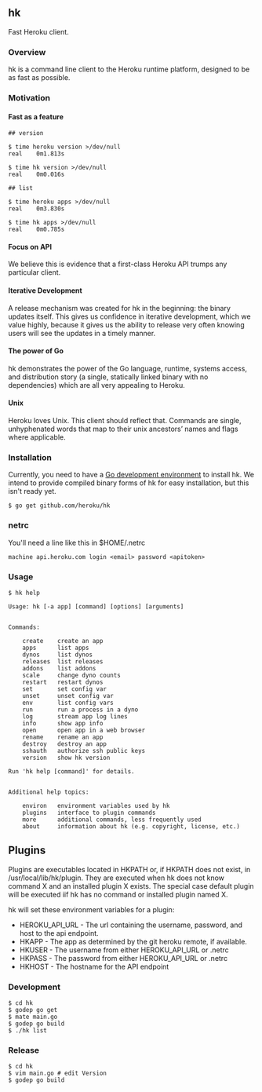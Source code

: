 ## hk

Fast Heroku client.

### Overview

hk is a command line client to the Heroku runtime platform, designed to be as fast as possible.

### Motivation

#### Fast as a feature

```
## version

$ time heroku version >/dev/null
real	0m1.813s

$ time hk version >/dev/null
real	0m0.016s

## list

$ time heroku apps >/dev/null
real	0m3.830s

$ time hk apps >/dev/null
real	0m0.785s
```

#### Focus on API

We believe this is evidence that a first-class Heroku API trumps any particular client.

#### Iterative Development

A release mechanism was created for hk in the beginning: the binary updates
itself. This gives us confidence in iterative development, which we value
highly, because it gives us the ability to release very often knowing users will
see the updates in a timely manner.

#### The power of Go

hk demonstrates the power of the Go language, runtime, systems access, and
distribution story (a single, statically linked binary with no dependencies) which are all very appealing to Heroku.

#### Unix

Heroku loves Unix. This client should reflect that. Commands are single,
unhyphenated words that map to their unix ancestors’ names and flags where
applicable.

### Installation

Currently, you need to have a [Go development environment](http://golang.org/doc/install) to install hk.
We intend to provide compiled binary forms of hk for easy installation,
but this isn't ready yet.

	$ go get github.com/heroku/hk

### netrc

You'll need a line like this in $HOME/.netrc

	machine api.heroku.com login <email> password <apitoken>

### Usage

```
$ hk help

Usage: hk [-a app] [command] [options] [arguments]


Commands:

    create    create an app
    apps      list apps
    dynos     list dynos
    releases  list releases
    addons    list addons
    scale     change dyno counts
    restart   restart dynos
    set       set config var
    unset     unset config var
    env       list config vars
    run       run a process in a dyno
    log       stream app log lines
    info      show app info
    open      open app in a web browser
    rename    rename an app
    destroy   destroy an app
    sshauth   authorize ssh public keys
    version   show hk version

Run 'hk help [command]' for details.


Additional help topics:

    environ   environment variables used by hk
    plugins   interface to plugin commands
    more      additional commands, less frequently used
    about     information about hk (e.g. copyright, license, etc.)
```

## Plugins

Plugins are executables located in HKPATH or, if HKPATH does not exist, in /usr/local/lib/hk/plugin. They are executed when hk does not know command X and an installed plugin X exists. The special case default plugin will be executed iif hk has no command or installed plugin named X.

hk will set these environment variables for a plugin:

* HEROKU_API_URL - The url containing the username, password, and host to the api endpoint.
* HKAPP - The app as determined by the git heroku remote, if available.
* HKUSER - The username from either HEROKU_API_URL or .netrc
* HKPASS - The password from either HEROKU_API_URL or .netrc
* HKHOST - The hostname for the API endpoint

### Development

	$ cd hk
	$ godep go get
	$ mate main.go
	$ godep go build
	$ ./hk list

### Release

	$ cd hk
	$ vim main.go # edit Version
	$ godep go build
